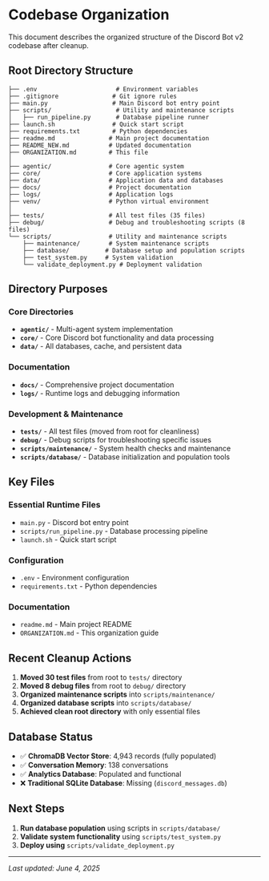 # Codebase Organization

This document describes the organized structure of the Discord Bot v2 codebase after cleanup.

## Root Directory Structure

```
├── .env                      # Environment variables
├── .gitignore               # Git ignore rules
├── main.py                  # Main Discord bot entry point
├── scripts/                  # Utility and maintenance scripts
│   ├── run_pipeline.py       # Database pipeline runner
├── launch.sh                # Quick start script
├── requirements.txt         # Python dependencies
├── readme.md               # Main project documentation
├── README_NEW.md           # Updated documentation
├── ORGANIZATION.md         # This file
│
├── agentic/                # Core agentic system
├── core/                   # Core application systems
├── data/                   # Application data and databases
├── docs/                   # Project documentation
├── logs/                   # Application logs
├── venv/                   # Python virtual environment
│
├── tests/                  # All test files (35 files)
├── debug/                  # Debug and troubleshooting scripts (8 files)
└── scripts/                # Utility and maintenance scripts
    ├── maintenance/        # System maintenance scripts
    ├── database/          # Database setup and population scripts
    ├── test_system.py     # System validation
    └── validate_deployment.py # Deployment validation
```

## Directory Purposes

### Core Directories
- **`agentic/`** - Multi-agent system implementation
- **`core/`** - Core Discord bot functionality and data processing
- **`data/`** - All databases, cache, and persistent data

### Documentation
- **`docs/`** - Comprehensive project documentation
- **`logs/`** - Runtime logs and debugging information

### Development & Maintenance
- **`tests/`** - All test files (moved from root for cleanliness)
- **`debug/`** - Debug scripts for troubleshooting specific issues
- **`scripts/maintenance/`** - System health checks and maintenance
- **`scripts/database/`** - Database initialization and population tools

## Key Files

### Essential Runtime Files
- `main.py` - Discord bot entry point
- `scripts/run_pipeline.py` - Database processing pipeline
- `launch.sh` - Quick start script

### Configuration
- `.env` - Environment configuration
- `requirements.txt` - Python dependencies

### Documentation
- `readme.md` - Main project README
- `ORGANIZATION.md` - This organization guide

## Recent Cleanup Actions

1. **Moved 30 test files** from root to `tests/` directory
2. **Moved 8 debug files** from root to `debug/` directory  
3. **Organized maintenance scripts** into `scripts/maintenance/`
4. **Organized database scripts** into `scripts/database/`
5. **Achieved clean root directory** with only essential files

## Database Status

- ✅ **ChromaDB Vector Store**: 4,943 records (fully populated)
- ✅ **Conversation Memory**: 138 conversations 
- ✅ **Analytics Database**: Populated and functional
- ❌ **Traditional SQLite Database**: Missing (`discord_messages.db`)

## Next Steps

1. **Run database population** using scripts in `scripts/database/`
2. **Validate system functionality** using `scripts/test_system.py`
3. **Deploy using** `scripts/validate_deployment.py`

---
*Last updated: June 4, 2025*
